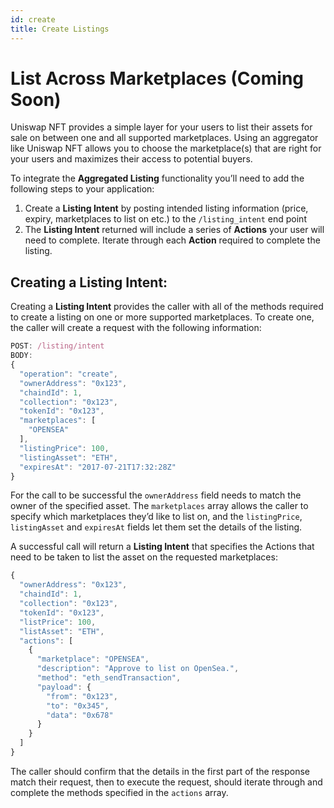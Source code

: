 ```yaml
---
id: create
title: Create Listings
---
```

# List Across Marketplaces (Coming Soon)

Uniswap NFT provides a simple layer for your users to list their assets for sale on between one and all supported marketplaces. Using an aggregator like Uniswap NFT allows you to choose the marketplace(s) that are right for your users and maximizes their access to potential buyers. 

To integrate the **Aggregated Listing** functionality you’ll need to add the following steps to your application: 

1. Create a **Listing Intent** by posting intended listing information (price, expiry, marketplaces to list on etc.) to the `/listing_intent` end point
2. The **Listing Intent** returned will include a series of **Actions** your user will need to complete. Iterate through each **Action** required to complete the listing. 

## Creating a Listing Intent:

Creating a **Listing Intent** provides the caller with all of the methods required to create a listing on one or more supported marketplaces. To create one, the caller will create a request with the following information: 

```jsx
POST: /listing/intent
BODY: 
{
  "operation": "create",
  "ownerAddress": "0x123",
  "chaindId": 1,
  "collection": "0x123",
  "tokenId": "0x123",
  "marketplaces": [
    "OPENSEA"
  ],
  "listingPrice": 100,
  "listingAsset": "ETH",
  "expiresAt": "2017-07-21T17:32:28Z"
}
```

For the call to be successful the `ownerAddress` field needs to match the owner of the specified asset. The `marketplaces` array allows the caller to specify which marketplaces they’d like to list on, and the `listingPrice`, `listingAsset` and `expiresAt` fields let them set the details of the listing. 

A successful call will return a **Listing Intent** that specifies the Actions that need to be taken to list the asset on the requested marketplaces: 

```jsx
{
  "ownerAddress": "0x123",
  "chaindId": 1,
  "collection": "0x123",
  "tokenId": "0x123",
  "listPrice": 100,
  "listAsset": "ETH",
  "actions": [
    {
      "marketplace": "OPENSEA",
      "description": "Approve to list on OpenSea.",
      "method": "eth_sendTransaction",
      "payload": {
        "from": "0x123",
        "to": "0x345",
        "data": "0x678"
      }
    }
  ]
}
```

The caller should confirm that the details in the first part of the response match their request, then to execute the request, should iterate through and complete the methods specified in the `actions` array. 